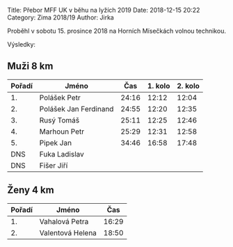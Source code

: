 Title: Přebor MFF UK v běhu na lyžích 2019
Date: 2018-12-15 20:22
Category: Zima 2018/19
Author: Jirka

Proběhl v sobotu 15. prosince 2018 na Horních Mísečkách volnou technikou.

Výsledky:

Muži 8 km
---------

| Pořadí | Jméno                 | Čas   | 1. kolo   | 2. kolo |
|--------|-----------------------|-------|-----------|---------|
| 1.     | Polášek Petr          | 24:16 | 12:12     | 12:04   |
| 2.     | Polášek Jan Ferdinand | 24:55 | 12:20     | 12:35   |
| 3.     | Rusý Tomáš            | 25:11 | 12:25     | 12:46   |
| 4.     | Marhoun Petr          | 25:29 | 12:31     | 12:58   |
| 5.     | Pipek Jan             | 34:46 | 16:58     | 17:48   |
| DNS    | Fuka Ladislav         |       |           |         |
| DNS    | Fišer Jiří            |       |           |         |

Ženy 4 km
---------

| Pořadí | Jméno            | Čas   |
|--------|------------------|-------|
| 1.     | Vahalová Petra   | 16:29 |
| 2.     | Valentová Helena | 18:50 |
